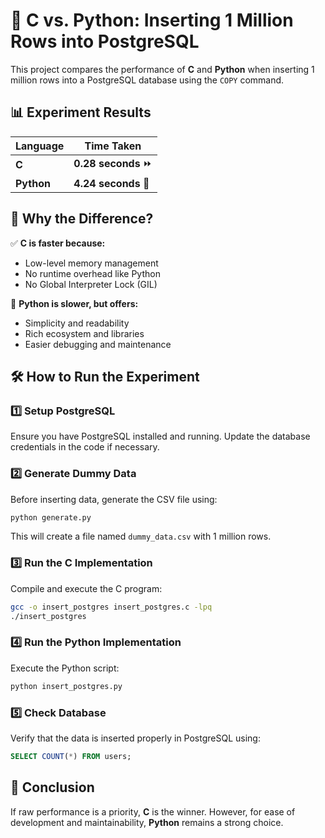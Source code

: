 # 🚀 C vs. Python: Inserting 1 Million Rows into PostgreSQL  

This project compares the performance of **C** and **Python** when inserting 1 million rows into a PostgreSQL database using the `COPY` command.  

## 📊 Experiment Results  

| Language | Time Taken |
|----------|-----------|
| **C** | **0.28 seconds** ⏩ |
| **Python** | **4.24 seconds** 🐍 |

## 📌 Why the Difference?  

✅ **C is faster because:**  
- Low-level memory management  
- No runtime overhead like Python  
- No Global Interpreter Lock (GIL)  

🐍 **Python is slower, but offers:**  
- Simplicity and readability  
- Rich ecosystem and libraries  
- Easier debugging and maintenance  

## 🛠️ How to Run the Experiment  

### 1️⃣ Setup PostgreSQL  
Ensure you have PostgreSQL installed and running. Update the database credentials in the code if necessary.  

### 2️⃣ Generate Dummy Data  
Before inserting data, generate the CSV file using:  
```bash
python generate.py
```
This will create a file named `dummy_data.csv` with 1 million rows.  

### 3️⃣ Run the C Implementation  
Compile and execute the C program:  
```bash
gcc -o insert_postgres insert_postgres.c -lpq
./insert_postgres
```

### 4️⃣ Run the Python Implementation  
Execute the Python script:  
```bash
python insert_postgres.py
```

### 5️⃣ Check Database  
Verify that the data is inserted properly in PostgreSQL using:  
```sql
SELECT COUNT(*) FROM users;
```

## 📌 Conclusion  
If raw performance is a priority, **C** is the winner. However, for ease of development and maintainability, **Python** remains a strong choice.  
